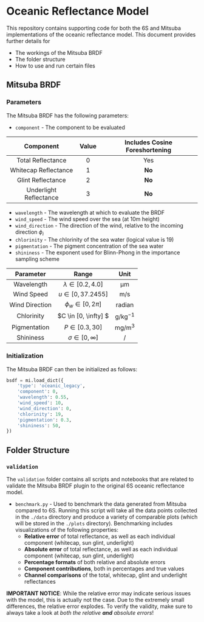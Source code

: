 # Oceanic Reflectance Model

This repository contains supporting code for both the 6S and Mitsuba implementations of the oceanic reflectance model. This document provides further details for 

* The workings of the Mitsuba BRDF
* The folder structure
* How to use and run certain files

## Mitsuba BRDF

### Parameters

The Mitsuba BRDF has the following parameters:

* `component` - The component to be evaluated

| Component              | Value | Includes Cosine Foreshortening |
|:----------------------:|:-----:|:------------------------------:|
| Total Reflectance      | 0     | Yes                            |
| Whitecap Reflectance   | 1     | **No**                         |
| Glint Reflectance      | 2     | **No**                         |
| Underlight Reflectance | 3     | **No**                         |

* `wavelength` - The wavelength at which to evaluate the BRDF
* `wind_speed` - The wind speed over the sea (at 10m height)
* `wind_direction` - The direction of the wind, relative to the incoming direction $\phi_i$
* `chlorinity` - The chlorinity of the sea water (logical value is 19)
* `pigmentation` - The pigment concentration of the sea water
* `shininess` - The exponent used for Blinn-Phong in the importance sampling scheme

|      Parameter       |          Range           |   Unit   |
|:--------------------:|:------------------------:|:--------:|
|      Wavelength      |  $\lambda \in [0.2, 4.0]$ |    μm    |
|      Wind Speed      |  $u \in [0, 37.2455]$     |   m/s    |
|   Wind Direction     | $\phi_w \in [0, 2\pi]$    |  radian  |
|      Chlorinity      |   $C \in [0, \infty] $    | g/kg$^{-1}$ |
|     Pigmentation     |    $P \in [0.3, 30]$      | mg/m$^3$ |
|      Shininess       |   $\sigma \in [0, \infty]$ |    /     |

### Initialization

The Mitsuba BRDF can then be initialized as follows:

```python
bsdf = mi.load_dict({
    'type': 'oceanic_legacy',
    'component': 0,
    'wavelength': 0.55,
    'wind_speed': 10,
    'wind_direction': 0,
    'chlorinity': 19,
    'pigmentation': 0.3,
    'shininess': 50,
})
```

## Folder Structure

### `validation`

The `validation` folder contains all scripts and notebooks that are related to validate the Mitsuba BRDF plugin to the original 6S oceanic reflectance model. 

* `benchmark.py` - Used to benchmark the data generated from Mitsuba compared to 6S. Running this script will take all the data points collected in the `./data` directory and produce a variety of comparable plots (which will be stored in the `./plots` directory). Benchmarking includes visualizations of the following properties:
    - **Relative error** of total reflectance, as well as each individual component (whitecap, sun glint, underlight)
    - **Absolute error** of total reflectance, as well as each individual component (whitecap, sun glint, underlight)
    - **Percentage formats** of both relative and absolute errors
    - **Component contributions**, both in percentages and true values
    - **Channel comparisons** of the total, whitecap, glint and underlight reflectances

**IMPORTANT NOTICE**: While the relative error may indicate serious issues with the model, this is actually not the case. Due to the extremely small differences, the relative error explodes. To verify the validity, make sure to always take a look at *both the relative **and** absolute errors*!